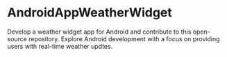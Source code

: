 # AndroidAppWeatherWidget
Develop a weather widget app for Android and contribute to this open-source repository. Explore Android development with a focus on providing users with real-time weather updtes.
